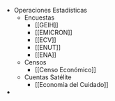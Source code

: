 - Operaciones Estadísticas
	- Encuestas
		- [[GEIH]]
		- [[EMICRON]]
		- [[ECV]]
		- [[ENUT]]
		- [[ENA]]
	- Censos
		- [[Censo Económico]]
	- Cuentas Satélite
		- [[Economía del Cuidado]]
-